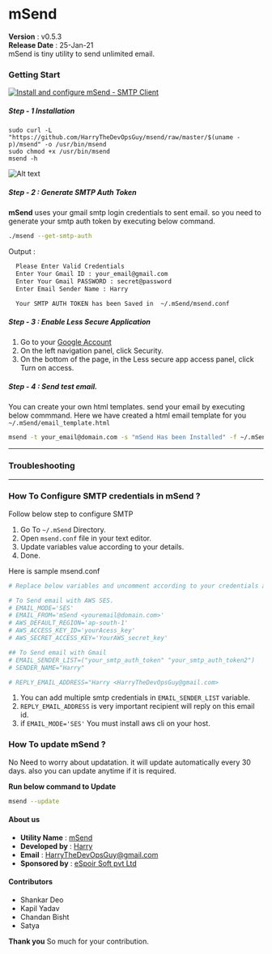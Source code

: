 # mSend
 **Version**        : v0.5.3 <br>
 **Release Date**   : 25-Jan-21 <br>
mSend is tiny utility to send unlimited email.


### Getting Start

[![Install and configure mSend - SMTP Client](http://img.youtube.com/vi/Xj3pN_fiP5s/0.jpg)](http://www.youtube.com/watch?v=Xj3pN_fiP5s "Install and configure mSend - SMTP Client")

##### Step - 1 Installation
```
sudo curl -L "https://github.com/HarryTheDevOpsGuy/msend/raw/master/$(uname -p)/msend" -o /usr/bin/msend
sudo chmod +x /usr/bin/msend
msend -h
```

![Alt text](https://2.bp.blogspot.com/-lxEU7HEk0PA/XHE_dAaGTiI/AAAAAAAAAaY/ZXtQrhu_Ksw4WGLbOzS1feORpRz6NiCMACLcBGAs/s1600/msend_help.png)


##### Step - 2 : Generate SMTP Auth Token
 **mSend** uses your gmail smtp login credentials to sent email. so you need to generate your smtp auth token by executing below command.

 ```bash
 ./msend --get-smtp-auth
 ```
 Output :
 ```bash
   Please Enter Valid Credentials  
   Enter Your Gmail ID : your_email@gmail.com
   Enter Your Gmail PASSWORD : secret@password
   Enter Email Sender Name : Harry

   Your SMTP AUTH TOKEN has been Saved in  ~/.mSend/msend.conf
 ```

##### Step - 3 : Enable Less Secure Application

1. Go to your [Google Account](https://myaccount.google.com/)
2. On the left navigation panel, click Security.
3. On the bottom of the page, in the Less secure app access panel, click Turn on access.

##### Step - 4 : Send test email.
You can create your own html templates. send your email by executing below commmand. Here we have created a html email template for you `~/.mSend/email_template.html`

```bash
msend -t your_email@domain.com -s "mSend Has been Installed" -f ~/.mSend/email_template.html -a /var/log/nginx/error.log
```

---
### Troubleshooting  
---

### How To Configure SMTP credentials in mSend ?

 Follow below step to configure SMTP
1. Go To `~/.mSend` Directory.
2. Open `msend.conf` file in your text editor.
3. Update variables value according to your details.
4. Done.

Here is sample msend.conf
```bash
# Replace below variables and uncomment according to your credentials and details.

# To Send email with AWS SES.
# EMAIL_MODE='SES'
# EMAIL_FROM='mSend <youremail@domain.com>'
# AWS_DEFAULT_REGION='ap-south-1'
# AWS_ACCESS_KEY_ID='yourAcess_key'
# AWS_SECRET_ACCESS_KEY='YourAWS_secret_key'

## To Send email with Gmail
# EMAIL_SENDER_LIST=("your_smtp_auth_token" "your_smtp_auth_token2")
# SENDER_NAME="Harry"

# REPLY_EMAIL_ADDRESS="Harry <HarryTheDevOpsGuy@gmail.com>

```
1. You can add multiple smtp credentials in `EMAIL_SENDER_LIST` variable.
2. `REPLY_EMAIL_ADDRESS` is very important recipient will reply on this email id.
3. if `EMAIL_MODE='SES'` You must install aws cli on your host.



### How To update mSend ?
 No Need to worry about updatation. it will update automatically every 30 days. also you can update anytime if it is required.

  **Run below command to Update**
  ```bash
  msend --update
  ```

#### About us
* **Utility Name** : [mSend](https://github.com/harry41/mSend)
* **Developed by** : [Harry](https://harrythedevopsguy.github.io)
* **Email** : HarryTheDevOpsGuy@gmail.com
* **Sponsored by** : [eSpoir Soft pvt Ltd](http://espoirsoft.com)

#### Contributors
  - Shankar Deo
  - Kapil Yadav
  - Chandan Bisht
  - Satya

**Thank you** So much for your contribution.
